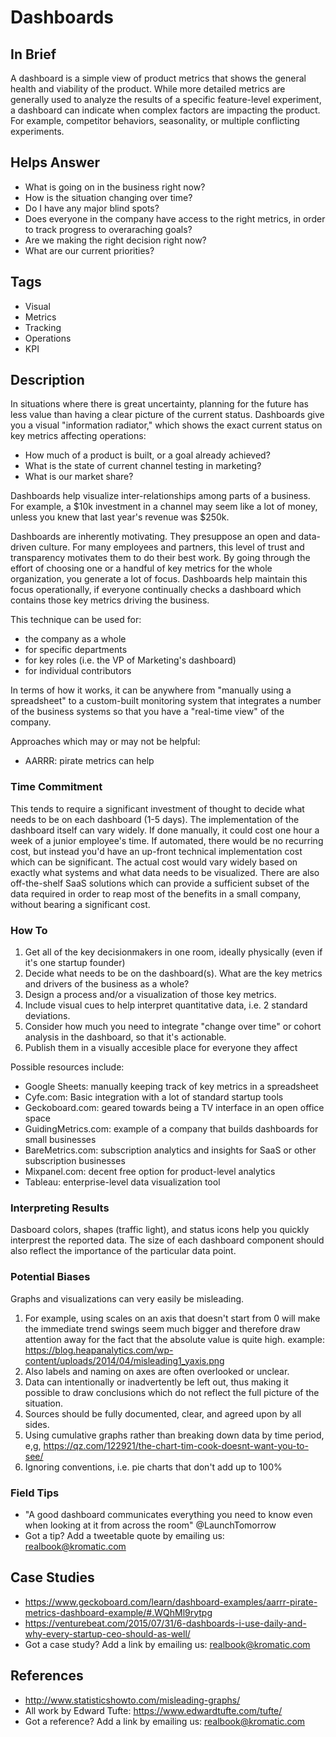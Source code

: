 # Dashboards

## In Brief

A dashboard is a simple view of product metrics that shows the general health and viability of the product. While more detailed metrics are generally used to analyze the results of a specific feature-level experiment, a dashboard can indicate when complex factors are impacting the product. For example, competitor behaviors, seasonality, or multiple conflicting experiments.

## Helps Answer
 * What is going on in the business right now?
 * How is the situation changing over time?
 * Do I have any major blind spots? 
 * Does everyone in the company have access to the right metrics, in order to track progress to overaraching goals?
 * Are we making the right decision right now?
 * What are our current priorities?

## Tags
 * Visual
 * Metrics
 * Tracking
 * Operations
 * KPI

## Description

In situations where there is great uncertainty, planning for the future has less value than having a clear picture of the current status. Dashboards give you a visual "information radiator," which shows the exact current status on key metrics affecting operations: 

* How much of a product is built, or a goal already achieved?
* What is the state of current channel testing in marketing? 
* What is our market share?

Dashboards help visualize inter-relationships among parts of a business. For example, a $10k investment in a channel may seem like a lot of money, unless you knew that last year's revenue was $250k. 

Dashboards are inherently motivating. They presuppose an open and data-driven culture. For many employees and partners, this level of trust and transparency motivates them to do their best work. By going through the effort of choosing one or a handful of key metrics for the whole organization, you generate a lot of focus. Dashboards help maintain this focus operationally, if everyone continually checks a dashboard which contains those key metrics driving the business. 

This technique can be used for:
* the company as a whole
* for specific departments
* for key roles (i.e. the VP of Marketing's dashboard)
* for individual contributors

In terms of how it works, it can be anywhere from  "manually using a spreadsheet" to a custom-built monitoring system that integrates a number of the business systems so that you have a "real-time view" of the company. 

Approaches which may or may not be helpful: 
* AARRR: pirate metrics can help 

### Time Commitment

This tends to require a significant investment of thought to decide what needs to be on each dashboard (1-5 days). The implementation of the dashboard itself can vary widely. If done manually, it could cost one hour a week of a junior employee's time. If automated, there would be no recurring cost, but instead you'd have an up-front technical implementation cost which can be significant. The actual cost would vary widely based on exactly what systems and what data needs to be visualized. There are also off-the-shelf SaaS solutions which can provide a sufficient subset of the data required in order to reap most of the benefits in a small company, without bearing a significant cost. 

### How To

1. Get all of the key decisionmakers in one room, ideally physically (even if it's one startup founder)
2. Decide what needs to be on the dashboard(s). What are the key metrics and drivers of the business as a whole? 
3. Design a process and/or a visualization of those key metrics. 
4. Include visual cues to help interpret quantitative data, i.e. 2 standard deviations. 
5. Consider how much you need to integrate "change over time" or cohort analysis in the dashboard, so that it's actionable. 
6. Publish them in a visually accesible place for everyone they affect

Possible resources include:
* Google Sheets: manually keeping track of key metrics in a spreadsheet
* Cyfe.com: Basic integration with a lot of standard startup tools
* Geckoboard.com: geared towards being a TV interface in an open office space
* GuidingMetrics.com: example of a company that builds dashboards for small businesses
* BareMetrics.com: subscription analytics and insights for SaaS or other subscription businesses
* Mixpanel.com: decent free option for product-level analytics
* Tableau: enterprise-level data visualization tool

### Interpreting Results

Dasboard colors, shapes (traffic light), and status icons help you quickly interprest the reported data. The size of each dashboard component should also reflect the importance of the particular data point. 

### Potential Biases

Graphs and visualizations can very easily be misleading. 
1. For example, using scales on an axis that doesn't start from 0 will make the immediate trend swings seem much bigger and therefore draw attention away for the fact that the absolute value is quite high. example: https://blog.heapanalytics.com/wp-content/uploads/2014/04/misleading1_yaxis.png
2. Also labels and naming on axes are often overlooked or unclear. 
3. Data can intentionally or inadvertently be left out, thus making it possible to draw conclusions which do not reflect the full picture of the situation. 
4. Sources should be fully documented, clear, and agreed upon by all sides.
5. Using cumulative graphs rather than breaking down data by time period, e,g, https://qz.com/122921/the-chart-tim-cook-doesnt-want-you-to-see/
6. Ignoring conventions, i.e. pie charts that don't add up to 100%

### Field Tips
* "A good dashboard communicates everything you need to know even when looking at it from across the room" @LaunchTomorrow
* Got a tip? Add a tweetable quote by emailing us: [realbook@kromatic.com](mailto:realbook@kromatic.com)

## Case Studies
* https://www.geckoboard.com/learn/dashboard-examples/aarrr-pirate-metrics-dashboard-example/#.WQhMl9rytpg
* https://venturebeat.com/2015/07/31/6-dashboards-i-use-daily-and-why-every-startup-ceo-should-as-well/
* Got a case study? Add a link by emailing us: [realbook@kromatic.com](mailto:realbook@kromatic.com) 
  
## References
* http://www.statisticshowto.com/misleading-graphs/
* All work by Edward Tufte: https://www.edwardtufte.com/tufte/
* Got a reference? Add a link by emailing us: [realbook@kromatic.com](realbook@kromatic.com)